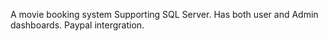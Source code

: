 A movie booking system
Supporting SQL Server.
Has both user and Admin dashboards.
Paypal intergration.
